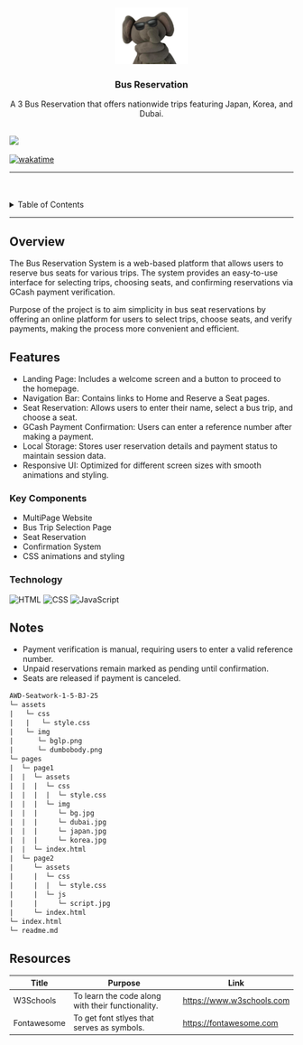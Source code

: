 <a name="readme-top">

<br/>

<br />
<div align="center">
  <a href="https://github.com/zyx-0314/">
  <!-- TODO: If you want to add logo or banner you can add it here -->
    <img src="./assets/img/dumbobody.png"" alt="Dumbo" width="130" height="100">
  </a>
<!-- TODO: Change Title to the name of the title of your Project -->
  <h3 align="center">Bus Reservation</h3>
</div>
<!-- TODO: Make a short description -->
<div align="center">
  A 3 Bus Reservation that offers nationwide trips featuring Japan, Korea, and Dubai.
</div>

<br />

<!-- TODO: Change the zyx-0314 into your github username  -->
<!-- TODO: Change the WD-Template-Project into the same name of your folder -->
![](https://visit-counter.vercel.app/counter.png?page=chillyboy07/AWD-Seatwork-1-5-BJ-25)

[![wakatime](https://wakatime.com/badge/user/018dd99a-4985-4f98-8216-6ca6fe2ce0f8/project/63501637-9a31-42f0-960d-4d0ab47977f8.svg)](https://wakatime.com/badge/user/018dd99a-4985-4f98-8216-6ca6fe2ce0f8/project/63501637-9a31-42f0-960d-4d0ab47977f8)

---

<br />
<br />

<!-- TODO: If you want to add more layers for your readme -->
<details>
  <summary>Table of Contents</summary>
  <ol>
    <li>
      <a href="#overview">Overview</a>
      <ol>
       <li>
          <a href="#features">Features</a>
        </li>
        <li>
          <a href="#key-components">Key Components</a>
        </li>
        <li>
          <a href="#technology">Technology</a>
        </li>
      </ol>
    </li>
    <li>
      <a href="#notes">Notes</a>
    </li>
    <li>
      <a href="#resources">Resources</a>
    </li>
  </ol>
</details>

---

## Overview

<!-- TODO: To be changed -->
The Bus Reservation System is a web-based platform that allows users to reserve bus seats for various trips. The system provides an easy-to-use interface for selecting trips, choosing seats, and confirming reservations via GCash payment verification.

Purpose of the project is to aim simplicity in bus seat reservations by offering an online platform for users to select trips, choose seats, and verify payments, making the process more convenient and efficient.

## Features

- Landing Page: Includes a welcome screen and a button to proceed to the homepage.
- Navigation Bar: Contains links to Home and Reserve a Seat pages.
- Seat Reservation: Allows users to enter their name, select a bus trip, and choose a seat.
- GCash Payment Confirmation: Users can enter a reference number after making a payment.
- Local Storage: Stores user reservation details and payment status to maintain session data.
- Responsive UI: Optimized for different screen sizes with smooth animations and styling.

### Key Components
<!-- TODO: List of Key Components -->
<!-- The following are just sample -->
- MultiPage Website
- Bus Trip Selection Page
- Seat Reservation
- Confirmation System
- CSS animations and styling

### Technology
<!-- TODO: List of Technology Used -->
![HTML](https://img.shields.io/badge/HTML-E34F26?style=for-the-badge&logo=html5&logoColor=white)
![CSS](https://img.shields.io/badge/CSS-1572B6?style=for-the-badge&logo=css3&logoColor=white)
![JavaScript](https://img.shields.io/badge/JavaScript-F7DF1E?style=for-the-badge&logo=javascript&logoColor=white)

## Notes
- Payment verification is manual, requiring users to enter a valid reference number.
- Unpaid reservations remain marked as pending until confirmation.
- Seats are released if payment is canceled.

```
AWD-Seatwork-1-5-BJ-25
└─ assets
|   └─ css
|   |   └─ style.css
|   └─ img
|      └─ bglp.png
|      └─ dumbobody.png
└─ pages
|  └─ page1
|  |  └─ assets
|  |  |  └─ css
|  |  |  |  └─ style.css
|  |  |  └─ img
|  |  |     └─ bg.jpg
|  |  |     └─ dubai.jpg
|  |  |     └─ japan.jpg
|  |  |     └─ korea.jpg
|  |  └─ index.html
|  └─ page2
|     └─ assets
|     |  └─ css
|     |  |  └─ style.css
|     |  └─ js
|     |     └─ script.jpg
|     └─ index.html
└─ index.html
└─ readme.md
```

## Resources

<!-- TODO: Add References -->
| Title | Purpose | Link |
|-|-|-|
| W3Schools | To learn the code along with their functionality. | https://www.w3schools.com |
| Fontawesome | To get font stlyes that serves as symbols. | https://fontawesome.com |
